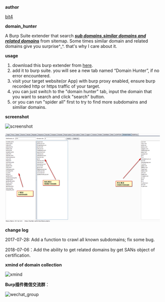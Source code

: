 **author**

[bit4](https://github.com/bit4woo)

**domain_hunter**

A Burp Suite extender that search *<u>**sub domains,similar domains and related domains**</u>* from sitemap. Some times similar domain and related domains give you surprise^_^. that's why I care about it.

**usage**

1. download this burp extender from [here](https://github.com/bit4woo/domain_hunter/releases).
2. add it to burp suite. you will see a new tab named “Domain Hunter”, if  no error encountered. 
3. visit your target website(or App) with burp proxy enabled, ensure burp recorded http or https traffic of your target.
4. you can just switch to the "domain hunter" tab, input the domain that you want to search and click "search" button.
5. or you can  run "spider all" first to try to find more subdomains and similiar domains. 

**screenshot**

![screenshot](doc/domain-hunter-v0.3.png)

![domain-hunter-v0.5](doc\domain-hunter-v0.5.png)

**change log**

2017-07-28: Add a function to crawl all known subdomains; fix some bug.

2018-07-06：Add the ability to get related domains by get SANs object of certification.  

**xmind of domain collection**

![xmind](doc/xmind.png)

**Burp插件微信交流群**：

![wechat_group](doc/wechat_group.jpg)